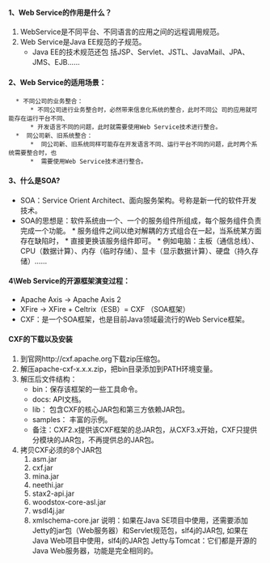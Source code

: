 #### 1、Web Service的作用是什么？
 
  1. WebService是不同平台、不同语言的应用之间的远程调用规范。
  1. Web Service是Java EE规范的子规范。   
	  * Java EE的技术规范还包   括JSP、Servlet、JSTL、JavaMail、JPA、JMS、EJB……


#### 2、Web Service的适用场景：

      * 不同公司的业务整合：
	      * 不同公司进行业务整合时，必然带来信息化系统的整合，此时不同公 司的应用就可能存在运行平台不同、
	      * 开发语言不同的问题，此时就需要使用Web Service技术进行整合。
      *  同公司新、旧系统整合：
	      *  同公司新、旧系统同样可能存在开发语言不同、运行平台不同的问题，此时两个系统需要整合时，也
	      *  需要使用Web Service技术进行整合。

#### 3、什么是SOA?
 * SOA：Service Orient Architect、面向服务架构。号称是新一代的软件开发技术。
 * SOA的思想是：软件系统由一个、一个的服务组件所组成，每个服务组件负责完成一个功能。
       * 服务组件之间以绝对解耦的方式组合在一起，当系统某方面存在缺陷时，
       * 直接更换该服务组件即可。
       * 例如电脑：主板（通信总线）、 CPU（数据计算）、内存（临时存储）、显卡（显示数据计算）、硬盘（持久存储）……
      
#### 4\Web Service的开源框架演变过程：
* Apache Axis   →   Apache Axis 2
* XFire     →    XFire + Celtrix（ESB）=  CXF （SOA框架）
* CXF：是一个SOA框架，也是目前Java领域最流行的Web Service框架。


#### CXF的下载以及安装
1. 到官网http://cxf.apache.org下载zip压缩包。
2. 解压apache-cxf-x.x.x.zip，把bin目录添加到PATH环境变量。
3. 解压后文件结构：
	* bin：保存该框架的一些工具命令。
	* docs: API文档。
	* lib： 包含CXF的核心JAR包和第三方依赖JAR包。
	* samples： 丰富的示例。
	* 备注：CXF2.x提供该CXF框架的总JAR包，从CXF3.x开始，CXF只提供分模块的JAR包，不再提供总的JAR包。
4. 拷贝CXF必须的8个JAR包 
	1. asm.jar
	2. cxf.jar
	3. mina.jar
	4. neethi.jar
	5. stax2-api.jar
	6. woodstox-core-asl.jar
	7. wsdl4j.jar
	8. xmlschema-core.jar
说明：如果在Java SE项目中使用，还需要添加Jetty的jar包（Web服务器）和Servlet规范包，slf4j的JAR包, 如果在Java Web项目中使用，slf4j的JAR包
Jetty与Tomcat：它们都是开源的Java Web服务器，功能是完全相同的。
